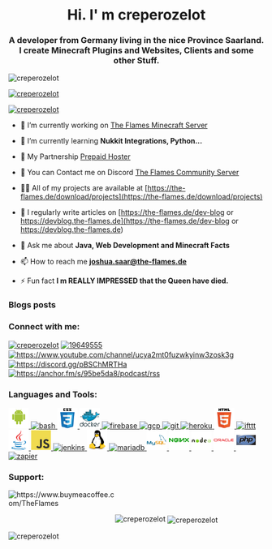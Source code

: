 <h1 align="center">Hi. I' m creperozelot</h1>
<h3 align="center">A developer from Germany living in the nice Province Saarland. I create Minecraft Plugins and Websites, Clients and some other Stuff.</h3>

<p align="left"> <img src="https://komarev.com/ghpvc/?username=creperozelot&label=Profile%20views&color=0e75b6&style=flat" alt="creperozelot" /> </p>

<p align="left"> <a href="https://github.com/ryo-ma/github-profile-trophy"><img src="https://github-profile-trophy.vercel.app/?username=creperozelot" alt="creperozelot" /></a> </p>

<p align="left"> <a href="https://twitter.com/creperozelot" target="blank"><img src="https://img.shields.io/twitter/follow/creperozelot?logo=twitter&style=for-the-badge" alt="creperozelot" /></a> </p>

- 🔭 I’m currently working on [The Flames Minecraft Server](https://the-flames.de)

- 🌱 I’m currently learning **Nukkit Integrations, Python...**

- 👯 My Partnership [Prepaid Hoster](https://pph.sh/partner/47114)

- 🔵 You can Contact me on Discord [The Flames Community Server](https://dc.the-flames.de)

- 👨‍💻 All of my projects are available at [https://the-flames.de/download/projects](https://the-flames.de/download/projects)

- 📝 I regularly write articles on [https://the-flames.de/dev-blog or https://devblog.the-flames.de](https://the-flames.de/dev-blog or https://devblog.the-flames.de)

- 💬 Ask me about **Java, Web Development and Minecraft Facts**

- 📫 How to reach me **joshua.saar@the-flames.de**

- ⚡ Fun fact **I m REALLY IMPRESSED that the Queen have died.**

### Blogs posts
<!-- BLOG-POST-LIST:START -->
<!-- BLOG-POST-LIST:END -->

<h3 align="left">Connect with me:</h3>
<p align="left">
<a href="https://twitter.com/creperozelot" target="blank"><img align="center" src="https://raw.githubusercontent.com/rahuldkjain/github-profile-readme-generator/master/src/images/icons/Social/twitter.svg" alt="creperozelot" height="30" width="40" /></a>
<a href="https://stackoverflow.com/users/19649555" target="blank"><img align="center" src="https://raw.githubusercontent.com/rahuldkjain/github-profile-readme-generator/master/src/images/icons/Social/stack-overflow.svg" alt="19649555" height="30" width="40" /></a>
<a href="https://www.youtube.com/c/https://www.youtube.com/channel/ucya2mt0fuzwkyinw3zosk3g" target="blank"><img align="center" src="https://raw.githubusercontent.com/rahuldkjain/github-profile-readme-generator/master/src/images/icons/Social/youtube.svg" alt="https://www.youtube.com/channel/ucya2mt0fuzwkyinw3zosk3g" height="30" width="40" /></a>
<a href="https://discord.gg/https://discord.gg/pBSChMRTHa" target="blank"><img align="center" src="https://raw.githubusercontent.com/rahuldkjain/github-profile-readme-generator/master/src/images/icons/Social/discord.svg" alt="https://discord.gg/pBSChMRTHa" height="30" width="40" /></a>
<a href="/https://anchor.fm/s/95be5da8/podcast/rss" target="blank"><img align="center" src="https://raw.githubusercontent.com/rahuldkjain/github-profile-readme-generator/master/src/images/icons/Social/rss.svg" alt="https://anchor.fm/s/95be5da8/podcast/rss" height="30" width="40" /></a>
</p>

<h3 align="left">Languages and Tools:</h3>
<p align="left"> <a href="https://developer.android.com" target="_blank" rel="noreferrer"> <img src="https://raw.githubusercontent.com/devicons/devicon/master/icons/android/android-original-wordmark.svg" alt="android" width="40" height="40"/> </a> <a href="https://www.gnu.org/software/bash/" target="_blank" rel="noreferrer"> <img src="https://www.vectorlogo.zone/logos/gnu_bash/gnu_bash-icon.svg" alt="bash" width="40" height="40"/> </a> <a href="https://www.w3schools.com/css/" target="_blank" rel="noreferrer"> <img src="https://raw.githubusercontent.com/devicons/devicon/master/icons/css3/css3-original-wordmark.svg" alt="css3" width="40" height="40"/> </a> <a href="https://www.docker.com/" target="_blank" rel="noreferrer"> <img src="https://raw.githubusercontent.com/devicons/devicon/master/icons/docker/docker-original-wordmark.svg" alt="docker" width="40" height="40"/> </a> <a href="https://firebase.google.com/" target="_blank" rel="noreferrer"> <img src="https://www.vectorlogo.zone/logos/firebase/firebase-icon.svg" alt="firebase" width="40" height="40"/> </a> <a href="https://cloud.google.com" target="_blank" rel="noreferrer"> <img src="https://www.vectorlogo.zone/logos/google_cloud/google_cloud-icon.svg" alt="gcp" width="40" height="40"/> </a> <a href="https://git-scm.com/" target="_blank" rel="noreferrer"> <img src="https://www.vectorlogo.zone/logos/git-scm/git-scm-icon.svg" alt="git" width="40" height="40"/> </a> <a href="https://heroku.com" target="_blank" rel="noreferrer"> <img src="https://www.vectorlogo.zone/logos/heroku/heroku-icon.svg" alt="heroku" width="40" height="40"/> </a> <a href="https://www.w3.org/html/" target="_blank" rel="noreferrer"> <img src="https://raw.githubusercontent.com/devicons/devicon/master/icons/html5/html5-original-wordmark.svg" alt="html5" width="40" height="40"/> </a> <a href="https://ifttt.com/" target="_blank" rel="noreferrer"> <img src="https://www.vectorlogo.zone/logos/ifttt/ifttt-ar21.svg" alt="ifttt" width="40" height="40"/> </a> <a href="https://www.java.com" target="_blank" rel="noreferrer"> <img src="https://raw.githubusercontent.com/devicons/devicon/master/icons/java/java-original.svg" alt="java" width="40" height="40"/> </a> <a href="https://developer.mozilla.org/en-US/docs/Web/JavaScript" target="_blank" rel="noreferrer"> <img src="https://raw.githubusercontent.com/devicons/devicon/master/icons/javascript/javascript-original.svg" alt="javascript" width="40" height="40"/> </a> <a href="https://www.jenkins.io" target="_blank" rel="noreferrer"> <img src="https://www.vectorlogo.zone/logos/jenkins/jenkins-icon.svg" alt="jenkins" width="40" height="40"/> </a> <a href="https://www.linux.org/" target="_blank" rel="noreferrer"> <img src="https://raw.githubusercontent.com/devicons/devicon/master/icons/linux/linux-original.svg" alt="linux" width="40" height="40"/> </a> <a href="https://mariadb.org/" target="_blank" rel="noreferrer"> <img src="https://www.vectorlogo.zone/logos/mariadb/mariadb-icon.svg" alt="mariadb" width="40" height="40"/> </a> <a href="https://www.mysql.com/" target="_blank" rel="noreferrer"> <img src="https://raw.githubusercontent.com/devicons/devicon/master/icons/mysql/mysql-original-wordmark.svg" alt="mysql" width="40" height="40"/> </a> <a href="https://www.nginx.com" target="_blank" rel="noreferrer"> <img src="https://raw.githubusercontent.com/devicons/devicon/master/icons/nginx/nginx-original.svg" alt="nginx" width="40" height="40"/> </a> <a href="https://nodejs.org" target="_blank" rel="noreferrer"> <img src="https://raw.githubusercontent.com/devicons/devicon/master/icons/nodejs/nodejs-original-wordmark.svg" alt="nodejs" width="40" height="40"/> </a> <a href="https://www.oracle.com/" target="_blank" rel="noreferrer"> <img src="https://raw.githubusercontent.com/devicons/devicon/master/icons/oracle/oracle-original.svg" alt="oracle" width="40" height="40"/> </a> <a href="https://www.php.net" target="_blank" rel="noreferrer"> <img src="https://raw.githubusercontent.com/devicons/devicon/master/icons/php/php-original.svg" alt="php" width="40" height="40"/> </a> <a href="https://zapier.com" target="_blank" rel="noreferrer"> <img src="https://www.vectorlogo.zone/logos/zapier/zapier-icon.svg" alt="zapier" width="40" height="40"/> </a> </p>

<h3 align="left">Support:</h3>
<p><a href="https://www.buymeacoffee.com/https://www.buymeacoffee.com/TheFlames"> <img align="left" src="https://cdn.buymeacoffee.com/buttons/v2/default-yellow.png" height="50" width="210" alt="https://www.buymeacoffee.com/TheFlames" /></a></p><br><br>

<p><img align="left" src="https://github-readme-stats.vercel.app/api/top-langs?username=creperozelot&show_icons=true&locale=en&layout=compact" alt="creperozelot" /></p>

<p>&nbsp;<img align="center" src="https://github-readme-stats.vercel.app/api?username=creperozelot&show_icons=true&locale=en" alt="creperozelot" /></p>

<p><img align="center" src="https://github-readme-streak-stats.herokuapp.com/?user=creperozelot&" alt="creperozelot" /></p>
